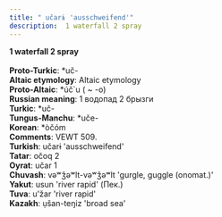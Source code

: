 ```yaml
---
title: " učarɨ 'ausschweifend'"
description:  1 waterfall 2 spray
---
```

<strong> 1 waterfall 2 spray</strong><br><br>
<strong>Proto-Turkic</strong>:  *uč-<br>
<strong>Altaic etymology</strong>:  Altaic etymology<br>
<strong> Proto-Altaic</strong>:  *úč`u ( ~ -o)<br>
<strong>Russian meaning</strong>:  1 водопад 2 брызги<br>
<strong>Turkic</strong>:  *uč-<br>
<strong>Tungus-Manchu</strong>:  *uče-<br>
<strong>Korean</strong>:  *òčóm<br>
<strong>Comments</strong>:  VEWT 509.<br>
<strong>Turkish</strong>:  učarɨ 'ausschweifend'<br>
<strong>Tatar</strong>:  očoq 2<br>
<strong>Oyrat</strong>:  učar 1<br>
<strong>Chuvash</strong>:  vǝʷǯǝʷlt-vǝʷǯǝʷlt 'gurgle, guggle (onomat.)'<br>
<strong>Yakut</strong>:  usun 'river rapid' (Пек.)<br>
<strong>Tuva</strong>:  u'žar 'river rapid'<br>
<strong>Kazakh</strong>:  ụšan-teŋiz 'broad sea'<br>


